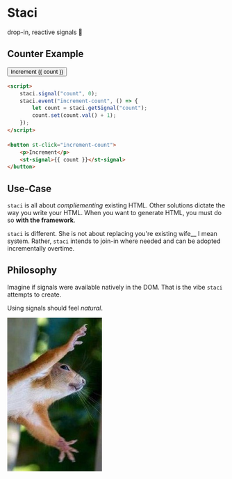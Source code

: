# Staci
drop-in, reactive signals 🤌

## Counter Example
<button class='bg-black border border-gray-800 w-fit rounded px-2 py-1 mb-4 text-sm text-gray-400' st-click='increment-count'>
    <script>
        staci.signal("count", 0);
        staci.event("increment-count", () => {
            let count = staci.getSignal("count");
            count.set(count.val() + 1);
        });
    </script>
    <span class='pr-4'>Increment</span>
    <st-signal st-force='true'>{{ count }}</st-signal>
</button>

```html
<script>
    staci.signal("count", 0);
    staci.event("increment-count", () => {
        let count = staci.getSignal("count");
        count.set(count.val() + 1);
    });
</script>

<button st-click="increment-count">
    <p>Increment</p>
    <st-signal>{{ count }}</st-signal>
</button>
```

## Use-Case
`staci` is all about *compliementing* existing HTML. Other solutions dictate the way you write your HTML. When you want to generate HTML, you must do so **with the framework**.

`staci` is different. She is not about replacing you're existing wife__ I mean system. Rather, `staci` intends to join-in where needed and can be adopted incrementally overtime.

## Philosophy
Imagine if signals were available natively in the DOM. That is the vibe `staci` attempts to create.

Using signals should feel *natural*.

![Natural](/static/img/buddy.jpg)
